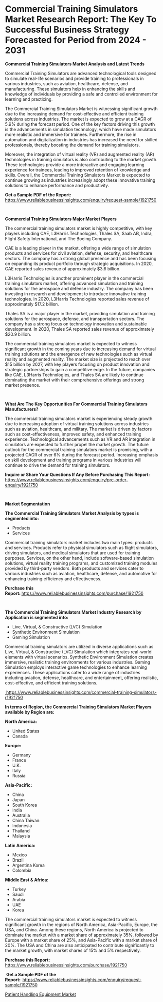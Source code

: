 <p><h1>Commercial Training Simulators Market Research Report: The Key To Successful Business Strategy Forecasted for Period from 2024 - 2031</h1></p><p><strong>Commercial Training Simulators Market Analysis and Latest Trends</strong></p>
<p><p>Commercial Training Simulators are advanced technological tools designed to simulate real-life scenarios and provide training to professionals in various industries, such as aviation, healthcare, defense, and manufacturing. These simulators help in enhancing the skills and knowledge of individuals by providing a safe and controlled environment for learning and practicing.</p><p>The Commercial Training Simulators Market is witnessing significant growth due to the increasing demand for cost-effective and efficient training solutions across industries. The market is expected to grow at a CAGR of 5.9% during the forecast period. One of the key factors driving this growth is the advancements in simulation technology, which have made simulators more realistic and immersive for trainees. Furthermore, the rise in automation and digitalization in industries has increased the need for skilled professionals, thereby boosting the demand for training simulators.</p><p>Moreover, the integration of virtual reality (VR) and augmented reality (AR) technologies in training simulators is also contributing to the market growth. These technologies provide a more interactive and engaging learning experience for trainees, leading to improved retention of knowledge and skills. Overall, the Commercial Training Simulators Market is expected to continue growing as industries increasingly adopt these innovative training solutions to enhance performance and productivity.</p></p>
<p><strong>Get a Sample PDF of the Report:&nbsp;</strong> <a href="https://www.reliablebusinessinsights.com/enquiry/request-sample/1921750">https://www.reliablebusinessinsights.com/enquiry/request-sample/1921750</a></p>
<p>&nbsp;</p>
<p><strong>Commercial Training Simulators Major Market Players</strong></p>
<p><p>The commercial training simulators market is highly competitive, with key players including CAE, L3Harris Technologies, Thales SA, Saab AB, Indra, Flight Safety International, and The Boeing Company. </p><p>CAE is a leading player in the market, offering a wide range of simulation products and services for civil aviation, defense, security, and healthcare sectors. The company has a strong global presence and has been focusing on expanding its product portfolio through strategic acquisitions. In 2020, CAE reported sales revenue of approximately $3.6 billion.</p><p>L3Harris Technologies is another prominent player in the commercial training simulators market, offering advanced simulation and training solutions for the aerospace and defense industry. The company has been investing in research and development to introduce innovative training technologies. In 2020, L3Harris Technologies reported sales revenue of approximately $17.2 billion.</p><p>Thales SA is a major player in the market, providing simulation and training solutions for the aerospace, defense, and transportation sectors. The company has a strong focus on technology innovation and sustainable development. In 2020, Thales SA reported sales revenue of approximately $20.9 billion.</p><p>The commercial training simulators market is expected to witness significant growth in the coming years due to increasing demand for virtual training solutions and the emergence of new technologies such as virtual reality and augmented reality. The market size is projected to reach over $15 billion by 2027, with key players focusing on product innovation and strategic partnerships to gain a competitive edge. In the future, companies like CAE, L3Harris Technologies, and Thales SA are likely to continue dominating the market with their comprehensive offerings and strong market presence.</p></p>
<p>&nbsp;</p>
<p><strong>What Are The Key Opportunities For Commercial Training Simulators Manufacturers?</strong></p>
<p><p>The commercial training simulators market is experiencing steady growth due to increasing adoption of virtual training solutions across industries such as aviation, healthcare, and military. The market is driven by factors such as cost-effectiveness, improved safety, and enhanced training experience. Technological advancements such as VR and AR integration in simulators are expected to further propel the market growth. The future outlook for the commercial training simulators market is promising, with a projected CAGR of over 6% during the forecast period. Increasing emphasis on skill development and training programs in various industries will continue to drive the demand for training simulators.</p></p>
<p><strong>Inquire or Share Your Questions If Any Before Purchasing This Report:</strong> <a href="https://www.reliablebusinessinsights.com/enquiry/pre-order-enquiry/1921750">https://www.reliablebusinessinsights.com/enquiry/pre-order-enquiry/1921750</a></p>
<p>&nbsp;</p>
<p><strong>Market Segmentation</strong></p>
<p><strong>The Commercial Training Simulators Market Analysis by types is segmented into:</strong></p>
<p><ul><li>Products</li><li>Services</li></ul></p>
<p><p>Commercial training simulators market includes two main types: products and services. Products refer to physical simulators such as flight simulators, driving simulators, and medical simulators that are used for training purposes. Services, on the other hand, include software-based simulation solutions, virtual reality training programs, and customized training modules provided by third-party vendors. Both products and services cater to various industries such as aviation, healthcare, defense, and automotive for enhancing training efficiency and effectiveness.</p></p>
<p><strong>Purchase this Report:&nbsp;</strong><a href="https://www.reliablebusinessinsights.com/purchase/1921750">https://www.reliablebusinessinsights.com/purchase/1921750</a></p>
<p>&nbsp;</p>
<p><strong>The Commercial Training Simulators Market Industry Research by Application is segmented into:</strong></p>
<p><ul><li>Live, Virtual, & Constructive (LVC) Simulation</li><li>Synthetic Environment Simulation</li><li>Gaming Simulation</li></ul></p>
<p><p>Commercial training simulators are utilized in diverse applications such as Live, Virtual, & Constructive (LVC) Simulation which integrates real-world elements with virtual scenarios. Synthetic Environment Simulation creates immersive, realistic training environments for various industries. Gaming Simulation employs interactive game technologies to enhance learning experiences. These applications cater to a wide range of industries including aviation, defense, healthcare, and entertainment, offering realistic, cost-effective, and efficient training solutions.</p></p>
<p><a href="https://www.reliablebusinessinsights.com/commercial-training-simulators-r1921750">&nbsp;https://www.reliablebusinessinsights.com/commercial-training-simulators-r1921750</a></p>
<p><strong>In terms of Region, the Commercial Training Simulators Market Players available by Region are:</strong></p>
<p>
    <p> <strong> North America: </strong>
        <ul>
            <li>United States</li>
            <li>Canada</li>
        </ul>
        </p> 
    <p> <strong> Europe: </strong>
        <ul>
            <li>Germany</li>
            <li>France</li>
            <li>U.K.</li>
            <li>Italy</li>
            <li>Russia</li>
        </ul>
        </p> 
    <p> <strong> Asia-Pacific: </strong>
        <ul>
            <li>China</li>
            <li>Japan</li>
            <li>South Korea</li>
            <li>India</li>
            <li>Australia</li>
            <li>China Taiwan</li>
            <li>Indonesia</li>
            <li>Thailand</li>
            <li>Malaysia</li>
        </ul>
        </p> 
    <p> <strong> Latin America: </strong>
        <ul>
            <li>Mexico</li>
            <li>Brazil</li>
            <li>Argentina Korea</li>
            <li>Colombia</li>
        </ul>
        </p> 
    <p> <strong> Middle East & Africa: </strong>
        <ul>
            <li>Turkey</li>
            <li>Saudi</li>
            <li>Arabia</li>
            <li>UAE</li>
            <li>Korea</li>
        </ul>
    </p>
    </p>
<p><p>The commercial training simulators market is expected to witness significant growth in the regions of North America, Asia-Pacific, Europe, the USA, and China. Among these regions, North America is projected to dominate the market with a market share of approximately 35%, followed by Europe with a market share of 25%, and Asia-Pacific with a market share of 20%. The USA and China are also anticipated to contribute significantly to the market growth, with market shares of 15% and 5% respectively.</p></p>
<p><strong>Purchase this Report: </strong><a href="https://www.reliablebusinessinsights.com/purchase/1921750">https://www.reliablebusinessinsights.com/purchase/1921750</a></p>
<p>&nbsp;<strong>Get a Sample PDF of the Report:&nbsp;&nbsp;</strong><a href="https://www.reliablebusinessinsights.com/enquiry/request-sample/1921750">https://www.reliablebusinessinsights.com/enquiry/request-sample/1921750</a></p>
<p><strong></strong></p>
<p><p><a href="https://view.publitas.com/reportprime-1/global-patient-handling-equipment-market-status-2024-2031-and-forecast-by-region-product-end-use/">Patient Handling Equipment Market</a></p></p>